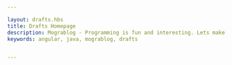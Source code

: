```yaml
---

layout: drafts.hbs
title: Drafts Homepage
description: Mograblog - Programming is fun and interesting. Lets make it work!
keywords: angular, java, mograblog, drafts


---
```



<!-- empty page -->